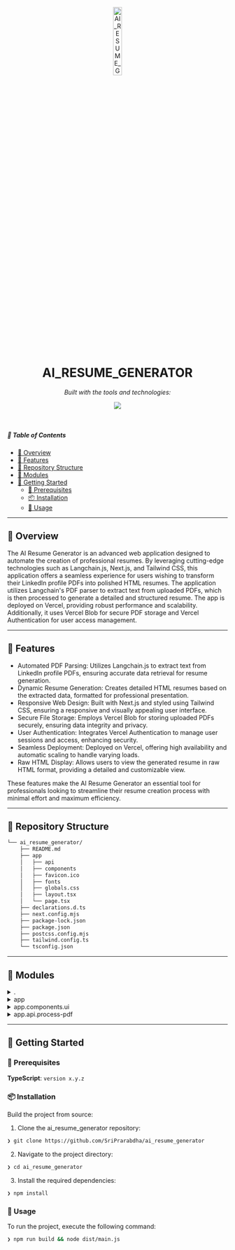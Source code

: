 <p align="center">
  <img src="https://img.icons8.com/?size=512&id=55494&format=png" width="20%" alt="AI_RESUME_GENERATOR-logo">
</p>
<p align="center">
    <h1 align="center">AI_RESUME_GENERATOR</h1>
</p>

<p align="center">
	<!-- Shields.io badges disabled, using skill icons. --></p>
<p align="center">
		<em>Built with the tools and technologies:</em>
</p>
<p align="center">
	<a href="https://skillicons.dev">
		<img src="https://skillicons.dev/icons?i=css,md,react,ts">
	</a></p>

<br>

##### 🔗 Table of Contents

- [📍 Overview](#-overview)
- [👾 Features](#-features)
- [📂 Repository Structure](#-repository-structure)
- [🧩 Modules](#-modules)
- [🚀 Getting Started](#-getting-started)
    - [🔖 Prerequisites](#-prerequisites)
    - [📦 Installation](#-installation)
    - [🤖 Usage](#-usage)


---

## 📍 Overview

The AI Resume Generator is an advanced web application designed to automate the creation of professional resumes. By leveraging cutting-edge technologies such as Langchain.js, Next.js, and Tailwind CSS, this application offers a seamless experience for users wishing to transform their LinkedIn profile PDFs into polished HTML resumes. The application utilizes Langchain's PDF parser to extract text from uploaded PDFs, which is then processed to generate a detailed and structured resume. The app is deployed on Vercel, providing robust performance and scalability. Additionally, it uses Vercel Blob for secure PDF storage and Vercel Authentication for user access management.

---

## 👾 Features


- Automated PDF Parsing: Utilizes Langchain.js to extract text from LinkedIn profile PDFs, ensuring accurate data retrieval for resume generation.
- Dynamic Resume Generation: Creates detailed HTML resumes based on the extracted data, formatted for professional presentation.
- Responsive Web Design: Built with Next.js and styled using Tailwind CSS, ensuring a responsive and visually appealing user interface.
- Secure File Storage: Employs Vercel Blob for storing uploaded PDFs securely, ensuring data integrity and privacy.
- User Authentication: Integrates Vercel Authentication to manage user sessions and access, enhancing security.
- Seamless Deployment: Deployed on Vercel, offering high availability and automatic scaling to handle varying loads.
- Raw HTML Display: Allows users to view the generated resume in raw HTML format, providing a detailed and customizable view.

These features make the AI Resume Generator an essential tool for professionals looking to streamline their resume creation process with minimal effort and maximum efficiency.

---

## 📂 Repository Structure

```sh
└── ai_resume_generator/
    ├── README.md
    ├── app
    │   ├── api
    │   ├── components
    │   ├── favicon.ico
    │   ├── fonts
    │   ├── globals.css
    │   ├── layout.tsx
    │   └── page.tsx
    ├── declarations.d.ts
    ├── next.config.mjs
    ├── package-lock.json
    ├── package.json
    ├── postcss.config.mjs
    ├── tailwind.config.ts
    └── tsconfig.json
```

---

## 🧩 Modules

<details closed><summary>.</summary>

| File | Summary |
| --- | --- |
| [postcss.config.mjs](https://github.com/SriPrarabdha/ai_resume_generator/blob/main/postcss.config.mjs) | <code>❯ REPLACE-ME</code> |
| [tailwind.config.ts](https://github.com/SriPrarabdha/ai_resume_generator/blob/main/tailwind.config.ts) | <code>❯ REPLACE-ME</code> |
| [tsconfig.json](https://github.com/SriPrarabdha/ai_resume_generator/blob/main/tsconfig.json) | <code>❯ REPLACE-ME</code> |
| [package.json](https://github.com/SriPrarabdha/ai_resume_generator/blob/main/package.json) | <code>❯ REPLACE-ME</code> |
| [next.config.mjs](https://github.com/SriPrarabdha/ai_resume_generator/blob/main/next.config.mjs) | <code>❯ REPLACE-ME</code> |
| [declarations.d.ts](https://github.com/SriPrarabdha/ai_resume_generator/blob/main/declarations.d.ts) | <code>❯ REPLACE-ME</code> |
| [package-lock.json](https://github.com/SriPrarabdha/ai_resume_generator/blob/main/package-lock.json) | <code>❯ REPLACE-ME</code> |

</details>

<details closed><summary>app</summary>

| File | Summary |
| --- | --- |
| [globals.css](https://github.com/SriPrarabdha/ai_resume_generator/blob/main/app/globals.css) | <code>❯ REPLACE-ME</code> |
| [page.tsx](https://github.com/SriPrarabdha/ai_resume_generator/blob/main/app/page.tsx) | <code>❯ REPLACE-ME</code> |
| [layout.tsx](https://github.com/SriPrarabdha/ai_resume_generator/blob/main/app/layout.tsx) | <code>❯ REPLACE-ME</code> |

</details>

<details closed><summary>app.components.ui</summary>

| File | Summary |
| --- | --- |
| [progress.tsx](https://github.com/SriPrarabdha/ai_resume_generator/blob/main/app/components/ui/progress.tsx) | <code>❯ REPLACE-ME</code> |
| [button.tsx](https://github.com/SriPrarabdha/ai_resume_generator/blob/main/app/components/ui/button.tsx) | <code>❯ REPLACE-ME</code> |

</details>

<details closed><summary>app.api.process-pdf</summary>

| File | Summary |
| --- | --- |
| [route.ts](https://github.com/SriPrarabdha/ai_resume_generator/blob/main/app/api/process-pdf/route.ts) | <code>❯ REPLACE-ME</code> |

</details>

---

## 🚀 Getting Started

### 🔖 Prerequisites

**TypeScript**: `version x.y.z`

### 📦 Installation

Build the project from source:

1. Clone the ai_resume_generator repository:
```sh
❯ git clone https://github.com/SriPrarabdha/ai_resume_generator
```

2. Navigate to the project directory:
```sh
❯ cd ai_resume_generator
```

3. Install the required dependencies:
```sh
❯ npm install
```

### 🤖 Usage

To run the project, execute the following command:

```sh
❯ npm run build && node dist/main.js
```